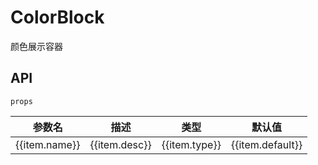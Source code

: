 # ColorBlock

颜色展示容器

<script setup lang="ts">
import { ref } from 'vue'
import {
  ColorBlock,
} from '@vrx/color-picker-kit'
import meta from '../meta.json'
</script>

<div class="bg-$vp-c-brand-1 rounded-md p-40px flex-1 min-h-0 flex justify-center items-center shadow mt-10px">
  <ColorBlock class="w-40px min-h-40px" innerClass="min-h-38px" value="#43E97B" />
</div>

## API

`props`

<table class="w-full">
  <thead>
    <tr>
      <th>参数名</th>
      <th>描述</th>
      <th>类型</th>
      <th>默认值</th>
    </tr>
  </thead>
  <tbody>
    <tr v-for="item in meta.ColorBlock.props">
      <td>{{item.name}}</td>
      <td>{{item.desc}}</td>
      <td>
        <span class="color-$vp-c-brand-1">
          {{item.type}}
        </span>
      </td>
      <td>{{item.default}}</td>
    </tr>
  </tbody>
</table>
